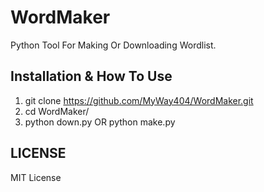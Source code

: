 # WordMaker
Python Tool For Making Or Downloading Wordlist.
## Installation & How To Use
1. git clone https://github.com/MyWay404/WordMaker.git
2. cd WordMaker/
3. python down.py OR python make.py
## LICENSE
MIT License
